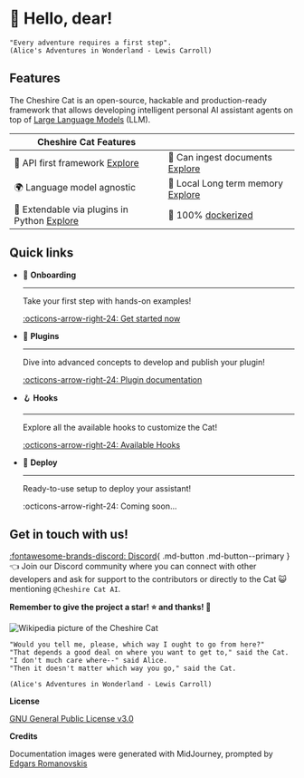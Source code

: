 # &#128075; Hello, dear!
```
"Every adventure requires a first step".
(Alice's Adventures in Wonderland - Lewis Carroll)
```

## Features

The Cheshire Cat is an open-source, hackable and production-ready framework that allows developing intelligent personal 
AI assistant agents on top of [Large Language Models](conceptual/llm.md) (LLM).

| Cheshire Cat Features                                                                  |                                                                                   |
|----------------------------------------------------------------------------------------|-----------------------------------------------------------------------------------|
| &#129520; API first framework [Explore](technical/clientlib/clientlib-python.md)       | &#128220; Can ingest documents [Explore](quickstart/upload-document.md)           |
| &#127757; Language model agnostic                                                      | &#128024; Local Long term memory [Explore](conceptual/memory/long_term_memory.md) |
| &#128640; Extendable via plugins in Python [Explore](technical/plugins/plugins.md)     | 	&#128011; 100% [dockerized](https://docs.docker.com/get-docker/)                 |

## Quick links

<div class="grid cards" markdown>

-   &#127939; __Onboarding__

    ---

    Take your first step with hands-on examples!

    [:octicons-arrow-right-24: Get started now](quickstart/introduction.md)

- &#128268; __Plugins__

    ---

    Dive into advanced concepts to develop and publish your plugin!

    [:octicons-arrow-right-24: Plugin documentation](technical/plugins/plugins.md)

-   &#129693; __Hooks__

    ---

    Explore all the available hooks to customize the Cat!

    [:octicons-arrow-right-24: Available Hooks](technical/plugins/hooks.md#available-hooks)

-   &#128640; __Deploy__

    ---

    Ready-to-use setup to deploy your assistant!

    :octicons-arrow-right-24: Coming soon...

</div>

## Get in touch with us! 

[:fontawesome-brands-discord: Discord](https://discord.gg/bHX5sNFCYU){ .md-button .md-button--primary } &#128072;
Join our Discord community where you can
connect with other developers and ask for support to the contributors or directly to the Cat &#128570;
mentioning `@Cheshire Cat AI`.

**Remember to give the project a star! &#11088; and thanks! &#128591;**


![Wikipedia picture of the Cheshire Cat](assets/img/cheshire-cat-tree-shade.jpg)

    "Would you tell me, please, which way I ought to go from here?"
    "That depends a good deal on where you want to get to," said the Cat.
    "I don't much care where--" said Alice.
    "Then it doesn't matter which way you go," said the Cat.

    (Alice's Adventures in Wonderland - Lewis Carroll)

__License__

[GNU General Public License v3.0](https://raw.githubusercontent.com/cheshire-cat-ai/core/main/LICENSE)

__Credits__

Documentation images were generated with MidJourney, prompted by [Edgars Romanovskis](https://www.linkedin.com/in/edgars-romanovskis-b28826259/)
